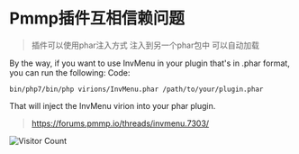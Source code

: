 # Pmmp插件互相信赖问题
> 插件可以使用phar注入方式 注入到另一个phar包中 可以自动加载

By the way, if you want to use InvMenu in your plugin that's in .phar format, you can run the following:
Code:

```
bin/php7/bin/php virions/InvMenu.phar /path/to/your/plugin.phar
```

That will inject the InvMenu virion into your phar plugin.

> https://forums.pmmp.io/threads/invmenu.7303/


![Visitor Count](https://profile-counter.glitch.me/brotherbigbao/count.svg)